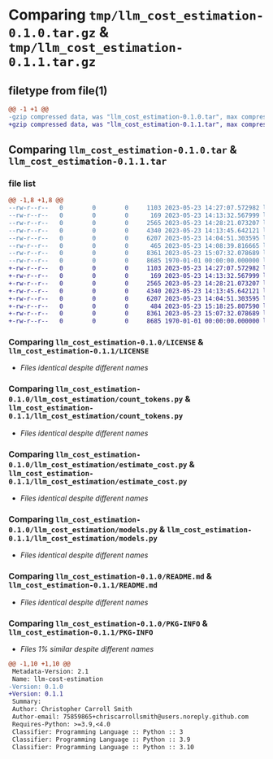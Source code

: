 # Comparing `tmp/llm_cost_estimation-0.1.0.tar.gz` & `tmp/llm_cost_estimation-0.1.1.tar.gz`

## filetype from file(1)

```diff
@@ -1 +1 @@
-gzip compressed data, was "llm_cost_estimation-0.1.0.tar", max compression
+gzip compressed data, was "llm_cost_estimation-0.1.1.tar", max compression
```

## Comparing `llm_cost_estimation-0.1.0.tar` & `llm_cost_estimation-0.1.1.tar`

### file list

```diff
@@ -1,8 +1,8 @@
--rw-r--r--   0        0        0     1103 2023-05-23 14:27:07.572982 llm_cost_estimation-0.1.0/LICENSE
--rw-r--r--   0        0        0      169 2023-05-23 14:13:32.567999 llm_cost_estimation-0.1.0/llm_cost_estimation/__init__.py
--rw-r--r--   0        0        0     2565 2023-05-23 14:28:21.073207 llm_cost_estimation-0.1.0/llm_cost_estimation/count_tokens.py
--rw-r--r--   0        0        0     4340 2023-05-23 14:13:45.642121 llm_cost_estimation-0.1.0/llm_cost_estimation/estimate_cost.py
--rw-r--r--   0        0        0     6207 2023-05-23 14:04:51.303595 llm_cost_estimation-0.1.0/llm_cost_estimation/models.py
--rw-r--r--   0        0        0      465 2023-05-23 14:08:39.816665 llm_cost_estimation-0.1.0/pyproject.toml
--rw-r--r--   0        0        0     8361 2023-05-23 15:07:32.078689 llm_cost_estimation-0.1.0/README.md
--rw-r--r--   0        0        0     8685 1970-01-01 00:00:00.000000 llm_cost_estimation-0.1.0/PKG-INFO
+-rw-r--r--   0        0        0     1103 2023-05-23 14:27:07.572982 llm_cost_estimation-0.1.1/LICENSE
+-rw-r--r--   0        0        0      169 2023-05-23 14:13:32.567999 llm_cost_estimation-0.1.1/llm_cost_estimation/__init__.py
+-rw-r--r--   0        0        0     2565 2023-05-23 14:28:21.073207 llm_cost_estimation-0.1.1/llm_cost_estimation/count_tokens.py
+-rw-r--r--   0        0        0     4340 2023-05-23 14:13:45.642121 llm_cost_estimation-0.1.1/llm_cost_estimation/estimate_cost.py
+-rw-r--r--   0        0        0     6207 2023-05-23 14:04:51.303595 llm_cost_estimation-0.1.1/llm_cost_estimation/models.py
+-rw-r--r--   0        0        0      484 2023-05-23 15:18:25.807590 llm_cost_estimation-0.1.1/pyproject.toml
+-rw-r--r--   0        0        0     8361 2023-05-23 15:07:32.078689 llm_cost_estimation-0.1.1/README.md
+-rw-r--r--   0        0        0     8685 1970-01-01 00:00:00.000000 llm_cost_estimation-0.1.1/PKG-INFO
```

### Comparing `llm_cost_estimation-0.1.0/LICENSE` & `llm_cost_estimation-0.1.1/LICENSE`

 * *Files identical despite different names*

### Comparing `llm_cost_estimation-0.1.0/llm_cost_estimation/count_tokens.py` & `llm_cost_estimation-0.1.1/llm_cost_estimation/count_tokens.py`

 * *Files identical despite different names*

### Comparing `llm_cost_estimation-0.1.0/llm_cost_estimation/estimate_cost.py` & `llm_cost_estimation-0.1.1/llm_cost_estimation/estimate_cost.py`

 * *Files identical despite different names*

### Comparing `llm_cost_estimation-0.1.0/llm_cost_estimation/models.py` & `llm_cost_estimation-0.1.1/llm_cost_estimation/models.py`

 * *Files identical despite different names*

### Comparing `llm_cost_estimation-0.1.0/README.md` & `llm_cost_estimation-0.1.1/README.md`

 * *Files identical despite different names*

### Comparing `llm_cost_estimation-0.1.0/PKG-INFO` & `llm_cost_estimation-0.1.1/PKG-INFO`

 * *Files 1% similar despite different names*

```diff
@@ -1,10 +1,10 @@
 Metadata-Version: 2.1
 Name: llm-cost-estimation
-Version: 0.1.0
+Version: 0.1.1
 Summary: 
 Author: Christopher Carroll Smith
 Author-email: 75859865+chriscarrollsmith@users.noreply.github.com
 Requires-Python: >=3.9,<4.0
 Classifier: Programming Language :: Python :: 3
 Classifier: Programming Language :: Python :: 3.9
 Classifier: Programming Language :: Python :: 3.10
```

